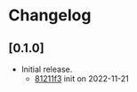 # Changelog

## \[0.1.0]

- Initial release.
  - [81211f3](https://www.github.com/your-org/tauri-plugin-screen-shot/commit/81211f312d256a2cc59c05472083e01f6bdd167f) init on 2022-11-21
